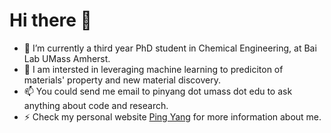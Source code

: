 # Hi there 👋

- 🔭 I’m currently a third year PhD student in Chemical Engineering, at Bai Lab UMass Amherst.
- 🌱 I am intersted in leveraging machine learning to prediciton of materials' property and new material discovery.
- 📫 You could send me email to pinyang dot umass dot edu to ask anything about code and research.
- ⚡  Check my personal website [Ping Yang](https://pingyang16.github.io) for more information about me.
